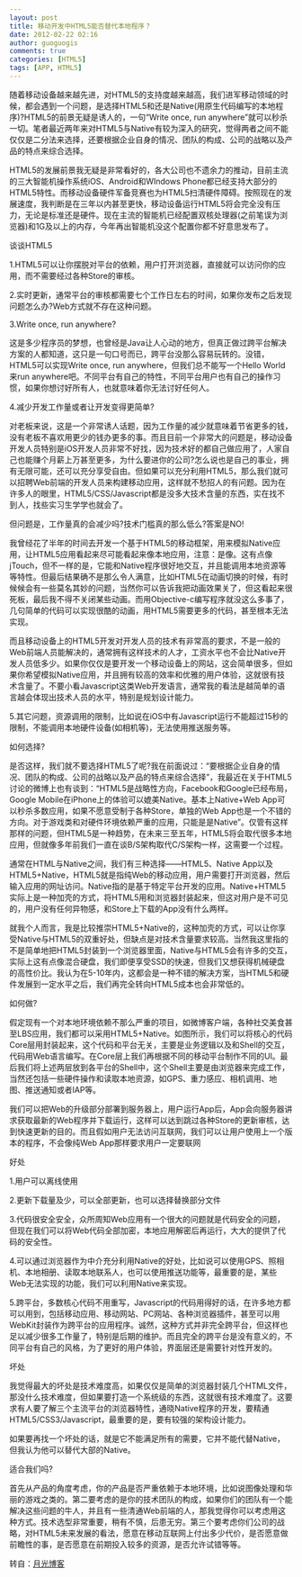 ```yaml
---
layout: post
title: 移动开发中HTML5能否替代本地程序？
date: 2012-02-22 02:16
author: guoguogis
comments: true
categories: [HTML5]
tags: [APP, HTML5]
---
```

随着移动设备越来越先进，对HTML5的支持度越来越高，我们进军移动领域的时候，都会遇到一个问题，是选择HTML5和还是Native(用原生代码编写的本地程序)?HTML5的前景无疑是诱人的，一句“Write once, run anywhere”就可以秒杀一切。笔者最近两年来对HTML5与Native有较为深入的研究，觉得两者之间不能仅仅是二分法来选择，还要根据企业自身的情况、团队的构成、公司的战略以及产品的特点来综合选择。

HTML5的发展前景我无疑是非常看好的，各大公司也不遗余力的推动，目前主流的三大智能机操作系统iOS、Android和WIndows Phone都已经支持大部分的HTML5特性。而移动设备硬件军备竞赛也为HTML5扫清硬件障碍。按照现在的发展速度，我判断是在三年以内甚至更快，移动设备运行HTML5将会完全没有压力，无论是标准还是硬件。现在主流的智能机已经配置双核处理器(之前笔误为浏览器)和1G及以上的内存，今年再出智能机没这个配置你都不好意思发布了。

谈谈HTML5

1.HTML5可以让你摆脱对平台的依赖，用户打开浏览器，直接就可以访问你的应用，而不需要经过各种Store的审核。

2.实时更新，通常平台的审核都需要七个工作日左右的时间，如果你发布之后发现问题怎么办?Web方式就不存在这种问题。

3.Write once, run anywhere?

这是多少程序员的梦想，也曾经是Java让人心动的地方，但真正做过跨平台解决方案的人都知道，这只是一句口号而已，跨平台没那么容易玩转的。没错，HTML5可以实现Write once, run anywhere，但我们总不能写一个Hello World来run anywhere吧。不同平台有自己的特性，不同平台用户也有自己的操作习惯，如果你想讨好所有人，也就意味着你无法讨好任何人。

4.减少开发工作量或者让开发变得更简单?

对老板来说，这是一个非常诱人话题，因为工作量的减少就意味着节省更多的钱，没有老板不喜欢用更少的钱办更多的事。而且目前一个非常大的问题是，移动设备开发人员特别是iOS开发人员非常不好找，因为技术好的都自己做应用了，人家自己也能赚个月薪上万甚至更多，为什么要进你的公司?怎么说也是自己的事业，拥有无限可能，还可以充分享受自由。但如果可以充分利用HTML5，那么我们就可以招聘Web前端的开发人员来构建移动应用，这样就不愁招人的有问题。因为在许多人的眼里，HTML5/CSS/Javascript都是没多大技术含量的东西，实在找不到人，找些实习生学学也就会了。

但问题是，工作量真的会减少吗?技术门槛真的那么低么?答案是NO!

我曾经花了半年的时间去开发一个基于HTML5的移动框架，用来模拟Native应用，让HTML5应用看起来尽可能看起来像本地应用，注意：是像。这有点像jTouch，但不一样的是，它能和Native程序很好地交互，并且能调用本地资源等等特性。但最后结果确不是那么令人满意，比如HTML5在动画切换的时候，有时候候会有一些莫名其妙的问题，当然你可以告诉我把动画效果关了，但这看起来很死板，最后我不得不关闭某些动画。而用Objective-c编写程序就没这么多事了，几句简单的代码可以实现很酷的动画，用HTML5需要更多的代码，甚至根本无法实现。

而且移动设备上的HTML5开发对开发人员的技术有非常高的要求，不是一般的Web前端人员能解决的，通常拥有这样技术的人才，工资水平也不会比Native开发人员低多少。如果你仅仅是要开发一个移动设备上的网站，这会简单很多，但如果你希望模拟Native应用，并且拥有较高的效率和优雅的用户体验，这就很有技术含量了。不要小看Javascript这类Web开发语言，通常我的看法是越简单的语言越会体现出技术人员的水平，特别是规划设计能力。

5.其它问题，资源调用的限制，比如说在iOS中有Javascript运行不能超过15秒的限制，不能调用本地硬件设备(如相机等)，无法使用推送服务等。

如何选择?

是否这样，我们就不要选择HTML5了呢?我在前面说过：“要根据企业自身的情况、团队的构成、公司的战略以及产品的特点来综合选择”，我最近在关于HTML5讨论的微博上也有谈到：“HTML5是战略性方向，Facebook和Google已经布局，Google Mobile在iPhone上的体验可以媲美Native。基本上Native+Web App可以秒杀多数应用，如果不愿意受制于各种Store，单独的Web App也是一个不错的方向。对于游戏类和对硬件环境依赖严重的应用，只能是是Native”。仅管有这样那样的问题，但HTML5是一种趋势，在未来三至五年，HTML5将会取代很多本地应用，但就像多年前我们一直在谈B/S架构取代C/S架构一样，这需要一个过程。

通常在HTML与Native之间，我们有三种选择——HTML5、Native App以及HTML5+Native，HTML5就是指纯Web的移动应用，用户需要打开浏览器，然后输入应用的网址访问。Native指的是基于特定平台开发的应用。Native+HTML5实际上是一种加壳的方式，将HTML5用和浏览器封装起来，但这对用户是不可见的，用户没有任何异物感，和Store上下载的App没有什么两样。

就我个人而言，我是比较推崇HTML5+Native的，这种加壳的方式，可以让你享受Native与HTML5的双重好处，但缺点是对技术含量要求较高。当然我这里指的不是简单地把HTML5封装到一个浏览器里面，Native与HTML5会有许多的交互，实际上这有点像混合硬盘，我们即便享受SSD的快速，但我们又想获得机械硬盘的高性价比。我认为在5-10年内，这都会是一种不错的解决方案，当HTML5和硬件发展到一定水平之后，我们再完全转向HTML5成本也会非常低的。

如何做?

假定现有一个对本地环境依赖不那么严重的项目，如微博客户端，各种社交美食甚至LBS应用，我们都可以采用HTML5+Native。如图所示，我们可以将核心的代码Core层用封装起来，这个代码和平台无关，主要是业务逻辑以及和Shell的交互，代码用Web语言编写。在Core层上我们再根据不同的移动平台制作不同的UI。最后我们将上述两层放到各平台的Shell中，这个Shell主要是由浏览器来完成工作，当然还包括一些硬件操作和读取本地资源，如GPS、重力感应、相机调用、地图、推送通知或者IAP等。

我们可以把Web的升级部分部署到服务器上，用户运行App后，App会向服务器讲求获取最新的Web程序并下载运行，这样可以达到跳过各种Store的更新审核，达到快速更新的目的。而且假如用户无法访问互联网，我们可以让用户使用上一个版本的程序，不会像纯Web App那样要求用户一定要联网

好处

1.用户可以离线使用

2.更新下载量及少，可以全部更新，也可以选择替换部分文件

3.代码很安全安全，众所周知Web应用有一个很大的问题就是代码安全的问题，但现在我们可以将Web代码全部加密，本地应用解密后再运行，大大的提供了代码的安全性。

4.可以通过浏览器作为中介充分利用Native的好处，比如说可以使用GPS、照相机、本地相册、读取本地联系人，也可以使用推送功能等，最重要的是，某些Web无法实现的功能，我们可以利用Native来实现。

5.跨平台，多数核心代码不用重写，Javascript的代码用得好的话，在许多地方都可以用到，包括移动应用、移动网站、PC网站、各种浏览器插件，甚至可以用WebKit封装作为跨平台的应用程序。诚然，这种方式并非完全跨平台，但这样也足以减少很多工作量了，特别是后期的维护。而且完全的跨平台是没有意义的，不同平台有自己的风格，为了更好的用户体验，界面层还是需要针对性开发的。

坏处

我觉得最大的坏处是技术难度高，如果仅仅是简单的浏览器封装几个HTML文件，那没什么技术难度，但如果要打造一个系统级的东西，这就很有技术难度了。这要求有人要了解三个主流平台的浏览器特性，通晓Native程序的开发，要精通HTML5/CSS3/Javascript，最重要的是，要有较强的架构设计能力。

如果要再找一个坏处的话，就是它不能满足所有的需要，它并不能代替Native，但我认为他可以替代大部的Native。

适合我们吗?

首先从产品的角度考虑，你的产品是否严重依赖于本地环境，比如说图像处理和华丽的游戏之类的。第二要考虑的是你的技术团队的构成，如果你们的团队有一个能解决这些问题的牛人，并且有一些清通Web前端的人，那我觉得你可以考虑用这种方式。技术选型非常重要，稍有不慎，后患无穷。第三个要考虑你们公司的战略，对HTML5未来发展的看法，愿意在移动互联网上付出多少代价，是否愿意做前瞻性的事，是否愿意在前期投入较多的资源，是否允许试错等等。

转自：<a href="http://williamlong.blog.techweb.com.cn/archives/1185.html">月光博客</a>
